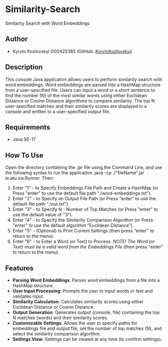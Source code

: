 # Similarity-Search
Similarity Search with Word Embeddings

## Author

- Kyrylo Kozlovskyi G00425385 (GitHub: [KyryloKozlovskyi](https://github.com/KyryloKozlovskyi/Similarity-Search))

## Description

This console Java application allows users to perform similarity search with word embeddings. Word embeddings are parsed into a HashMap structure from a user-specified file. Users can input a word or a short sentence to find the number (N) of the most similar words using either Euclidean Distance or Cosine Distance algorithms to compare similarity. The top N user-specified matches and their similarity scores are displayed in a console and written to a user-specified output file.

## Requirements

- Java SE-17

## How To Use

Open the directory containing the .jar file using the Command Line, and use the following syntax to run the application: java -cp ./"fileName".jar ie.atu.sw.Runner. Then:
1. Enter "1" - to Specify Embeddings File Path and Create a HashMap (or Press "enter" to use the default file path "./word-embeddings.txt").
2. Enter "2" - to Specify an Output File Path (or Press "enter" to use the default file path "./out.txt").
3. Enter "3" - to Specify N - Number of Top Matches (or Press "enter" to use the default value of "3").
4. Enter "4" - to Specify the Similarity Comparison Algorithm (or Press "enter" to use the default algorithm "Euclidean Distance").
5. Enter "5" - (Optional) to Print Current Settings (then press "enter" to return to the menu).
6. Enter "6" - to Enter a Word (or Text) to Process. *NOTE! The Word (or Text) must be a valid word from the Embeddings File* (then press "enter" to return to the menu). 

## Features

- **Parsing Word Embeddings**: Parses word embeddings from a file into a HashMap structure.
- **User Input Processing**: Prompts the user to input words or text and validates input.
- **Similarity Calculation**: Calculates similarity scores using either Euclidean Distance or Cosine Distance.
- **Output Generation**: Generates output (console, file) containing the top N matches (words) and their similarity scores.
- **Customizable Settings**: Allows the user to specify paths for embeddings file and output file, set the number of top matches (N), and select the similarity comparison algorithm.
- **Settings View**: Settings can be viewed at any time (to confirm settings).
